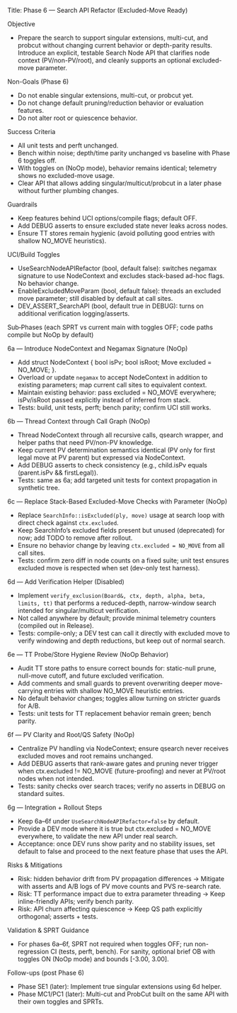 Title: Phase 6 — Search API Refactor (Excluded-Move Ready)

Objective
- Prepare the search to support singular extensions, multi-cut, and probcut without changing current behavior or depth-parity results. Introduce an explicit, testable Search Node API that clarifies node context (PV/non-PV/root), and cleanly supports an optional excluded-move parameter.

Non-Goals (Phase 6)
- Do not enable singular extensions, multi-cut, or probcut yet.
- Do not change default pruning/reduction behavior or evaluation features.
- Do not alter root or quiescence behavior.

Success Criteria
- All unit tests and perft unchanged.
- Bench within noise; depth/time parity unchanged vs baseline with Phase 6 toggles off.
- With toggles on (NoOp mode), behavior remains identical; telemetry shows no excluded-move usage.
- Clear API that allows adding singular/multicut/probcut in a later phase without further plumbing changes.

Guardrails
- Keep features behind UCI options/compile flags; default OFF.
- Add DEBUG asserts to ensure excluded state never leaks across nodes.
- Ensure TT stores remain hygienic (avoid polluting good entries with shallow NO_MOVE heuristics).

UCI/Build Toggles
- UseSearchNodeAPIRefactor (bool, default false): switches negamax signature to use NodeContext and excludes stack-based ad-hoc flags. No behavior change.
- EnableExcludedMoveParam (bool, default false): threads an excluded move parameter; still disabled by default at call sites.
- DEV_ASSERT_SearchAPI (bool, default true in DEBUG): turns on additional verification logging/asserts.

Sub‑Phases (each SPRT vs current main with toggles OFF; code paths compile but NoOp by default)

6a — Introduce NodeContext and Negamax Signature (NoOp)
- Add struct NodeContext { bool isPv; bool isRoot; Move excluded = NO_MOVE; }.
- Overload or update `negamax` to accept NodeContext in addition to existing parameters; map current call sites to equivalent context.
- Maintain existing behavior: pass excluded = NO_MOVE everywhere; isPv/isRoot passed explicitly instead of inferred from stack.
- Tests: build, unit tests, perft; bench parity; confirm UCI still works.

6b — Thread Context through Call Graph (NoOp)
- Thread NodeContext through all recursive calls, qsearch wrapper, and helper paths that need PV/non-PV knowledge.
- Keep current PV determination semantics identical (PV only for first legal move at PV parent) but expressed via NodeContext.
- Add DEBUG asserts to check consistency (e.g., child.isPv equals (parent.isPv && firstLegal)).
- Tests: same as 6a; add targeted unit tests for context propagation in synthetic tree.

6c — Replace Stack-Based Excluded-Move Checks with Parameter (NoOp)
- Replace `SearchInfo::isExcluded(ply, move)` usage at search loop with direct check against `ctx.excluded`.
- Keep SearchInfo’s excluded fields present but unused (deprecated) for now; add TODO to remove after rollout.
- Ensure no behavior change by leaving `ctx.excluded = NO_MOVE` from all call sites.
- Tests: confirm zero diff in node counts on a fixed suite; unit test ensures excluded move is respected when set (dev-only test harness).

6d — Add Verification Helper (Disabled)
- Implement `verify_exclusion(Board&, ctx, depth, alpha, beta, limits, tt)` that performs a reduced-depth, narrow-window search intended for singular/multicut verification.
- Not called anywhere by default; provide minimal telemetry counters (compiled out in Release).
- Tests: compile-only; a DEV test can call it directly with excluded move to verify windowing and depth reductions, but keep out of normal search.

6e — TT Probe/Store Hygiene Review (NoOp Behavior)
- Audit TT store paths to ensure correct bounds for: static-null prune, null-move cutoff, and future excluded verification.
- Add comments and small guards to prevent overwriting deeper move-carrying entries with shallow NO_MOVE heuristic entries.
- No default behavior changes; toggles allow turning on stricter guards for A/B.
- Tests: unit tests for TT replacement behavior remain green; bench parity.

6f — PV Clarity and Root/QS Safety (NoOp)
- Centralize PV handling via NodeContext; ensure qsearch never receives excluded moves and root remains unchanged.
- Add DEBUG asserts that rank-aware gates and pruning never trigger when ctx.excluded != NO_MOVE (future-proofing) and never at PV/root nodes when not intended.
- Tests: sanity checks over search traces; verify no asserts in DEBUG on standard suites.

6g — Integration + Rollout Steps
- Keep 6a–6f under `UseSearchNodeAPIRefactor=false` by default.
- Provide a DEV mode where it is true but ctx.excluded = NO_MOVE everywhere, to validate the new API under real search.
- Acceptance: once DEV runs show parity and no stability issues, set default to false and proceed to the next feature phase that uses the API.

Risks & Mitigations
- Risk: hidden behavior drift from PV propagation differences → Mitigate with asserts and A/B logs of PV move counts and PVS re-search rate.
- Risk: TT performance impact due to extra parameter threading → Keep inline-friendly APIs; verify bench parity.
- Risk: API churn affecting quiescence → Keep QS path explicitly orthogonal; asserts + tests.

Validation & SPRT Guidance
- For phases 6a–6f, SPRT not required when toggles OFF; run non-regression CI (tests, perft, bench). For sanity, optional brief OB with toggles ON (NoOp mode) and bounds [-3.00, 3.00].

Follow-ups (post Phase 6)
- Phase SE1 (later): Implement true singular extensions using 6d helper.
- Phase MC1/PC1 (later): Multi-cut and ProbCut built on the same API with their own toggles and SPRTs.

